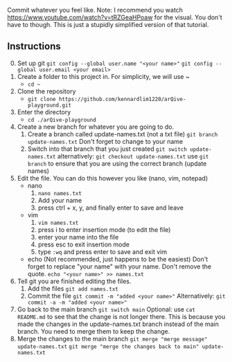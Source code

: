 Commit whatever you feel like.
Note: I recommend you watch https://www.youtube.com/watch?v=tRZGeaHPoaw for the visual. You don't have to though. This is just a stupidly simplified version of that tutorial.

## Instructions
0. Set up git
   `git config --global user.name "<your name>"`
   `git config --global user.email <your email>`
1. Create a folder to this project in. For simplicity, we will use ~
   - `cd ~`
2. Clone the repository
   - `git clone https://github.com/kennardlim1220/arQive-playground.git`
3. Enter the directory
   - `cd ./arQive-playground`
4. Create a new branch for whatever you are going to do.
   1. Create a branch called update-names.txt (not a txt file)
      `git branch update-names.txt`
      Don't forget to change <your name> to your name
   2. Switch into that branch that you just created
      `git switch update-names.txt`
      alternatively: `git checkout update-names.txt`
      use `git branch` to ensure that you are using the correct branch (update names)
5. Edit the file. You can do this however you like (nano, vim, notepad)
   - nano
     1. `nano names.txt`
     2.  Add your name
     3.  press ctrl + x, y, and finally enter to save and leave
   - vim
     1. `vim names.txt`
     2. press i to enter insertion mode (to edit the file)
     3. enter your name into the file
     4. press esc to exit insertion mode
     5. type `:wq` and press enter to save and exit vim
   - echo (Not recommended, just happens to be the easiest)
     Don't forget to replace "your name" with your name. Don't remove the quote.
     `echo "<your name>" >> names.txt`
7. Tell git you are finished editing the files.
   1. Add the files
      `git add names.txt`
   2. Commit the file
      `git commit -m "added <your name>"`
   Alternatively: `git commit -a -m "added <your name>"`
8. Go back to the main branch
   `git switch main`
Optional:
use `cat README.md` to see that the change is not longer there. This is because you made the changes in the update-names.txt branch instead of the main branch. You need to merge them to keep the change.
9. Merge the changes to the main branch
   `git merge "merge message" update-names.txt`
   `git merge "merge the changes back to main" update-names.txt`
